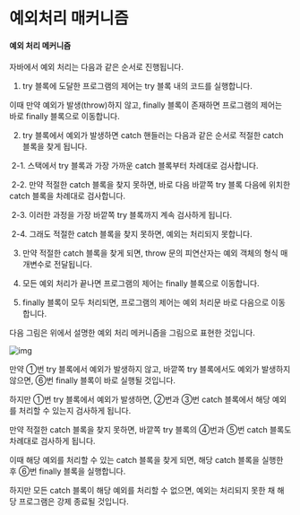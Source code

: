 # 예외처리 매커니즘



#### 예외 처리 메커니즘

자바에서 예외 처리는 다음과 같은 순서로 진행됩니다.

 

1. try 블록에 도달한 프로그램의 제어는 try 블록 내의 코드를 실행합니다.

  이때 만약 예외가 발생(throw)하지 않고, finally 블록이 존재하면 프로그램의 제어는 바로 finally 블록으로 이동합니다.

2. try 블록에서 예외가 발생하면 catch 핸들러는 다음과 같은 순서로 적절한 catch 블록을 찾게 됩니다.

​	  2-1. 스택에서 try 블록과 가장 가까운 catch 블록부터 차례대로 검사합니다.

​	  2-2. 만약 적절한 catch 블록을 찾지 못하면, 바로 다음 바깥쪽 try 블록 다음에 위치한 catch 블록을 차례대로 검사합니다.

​	  2-3. 이러한 과정을 가장 바깥쪽 try 블록까지 계속 검사하게 됩니다.

​	  2-4. 그래도 적절한 catch 블록을 찾지 못하면, 예외는 처리되지 못합니다.

3. 만약 적절한 catch 블록을 찾게 되면, throw 문의 피연산자는 예외 객체의 형식 매개변수로 전달됩니다.

4. 모든 예외 처리가 끝나면 프로그램의 제어는 finally 블록으로 이동합니다.
5. finally 블록이 모두 처리되면, 프로그램의 제어는 예외 처리문 바로 다음으로 이동합니다.

 

다음 그림은 위에서 설명한 예외 처리 메커니즘을 그림으로 표현한 것입니다.

 

![img](http://tcpschool.com/lectures/img_java_exception_intro.png)

 

만약 ①번 try 블록에서 예외가 발생하지 않고, 바깥쪽 try 블록에서도 예외가 발생하지 않으면, ⑥번 finally 블록이 바로 실행될 것입니다.

하지만 ①번 try 블록에서 예외가 발생하면, ②번과 ③번 catch 블록에서 해당 예외를 처리할 수 있는지 검사하게 됩니다.

만약 적절한 catch 블록을 찾지 못하면, 바깥쪽 try 블록의 ④번과 ⑤번 catch 블록도 차례대로 검사하게 됩니다.

이때 해당 예외를 처리할 수 있는 catch 블록을 찾게 되면, 해당 catch 블록을 실행한 후 ⑥번 finally 블록을 실행합니다.

하지만 모든 catch 블록이 해당 예외를 처리할 수 없으면, 예외는 처리되지 못한 채 해당 프로그램은 강제 종료될 것입니다.